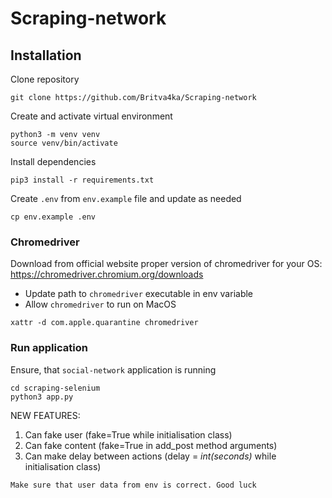 # Scraping-network

## Installation

Clone repository
```
git clone https://github.com/Britva4ka/Scraping-network
```

Create and activate virtual environment
```
python3 -m venv venv
source venv/bin/activate
```

Install dependencies
```
pip3 install -r requirements.txt 
```

Create `.env` from `env.example` file and update as needed
```
cp env.example .env
```

### Chromedriver
Download from official website proper version of chromedriver for your OS: https://chromedriver.chromium.org/downloads
- Update path to `chromedriver` executable in env variable
- Allow `chromedriver` to run on MacOS 
```
xattr -d com.apple.quarantine chromedriver
```
### Run application

Ensure, that `social-network` application is running
```
cd scraping-selenium
python3 app.py
```
NEW FEATURES:
1. Can fake user (fake=True while initialisation class)
2. Can fake content (fake=True in add_post method arguments)
3. Can make delay between actions (delay = *int(seconds)* while initialisation class)
```
Make sure that user data from env is correct. Good luck
```